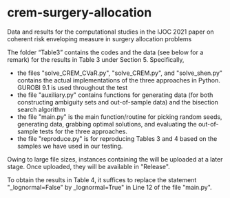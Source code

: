 # crem-surgery-allocation

Data and results for the computational studies in the IJOC 2021 paper on coherent risk enveloping measure in surgery allocation problems

The folder “Table3” contains the codes and the data (see below for a remark) for the results in Table 3 under Section 5. Specifically,

- the files "solve_CREM_CVaR.py", "solve_CREM.py", and "solve_shen.py" contains the actual implementations of the three approaches in Python. GUROBI 9.1 is used throughout the test 
- the file "auxiliary.py" contains functions for generating data (for both constructing ambiguity sets and out-of-sample data) and the bisection search algorithm 
- the file "main.py" is the main function/routine for picking random seeds, generating data, grabbing optimal solutions, and evaluating the out-of-sample tests for the three approaches. 
- the file "reproduce.py" is for reproducing Tables 3 and 4 based on the samples we have used in our testing. 

Owing to large file sizes, instances containing the  will be uploaded at a later stage. Once uploaded, they will be available in "Release".

To obtain the results in Table 4, it suffices to replace the statement "_lognormal=False" by _lognormal=True" in Line 12 of the file "main.py".

